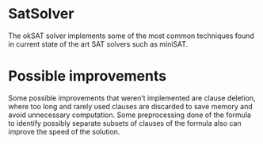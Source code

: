 # SatSolver

The okSAT solver implements some of the most common techniques found in current state of the art SAT solvers such as miniSAT.

# Possible improvements
Some possible improvements that weren’t implemented are clause deletion, where too long and rarely used clauses are discarded to save memory and avoid unnecessary computation. Some preprocessing done of the formula to identify possibly separate subsets of clauses of the formula also can improve the speed of the solution.
